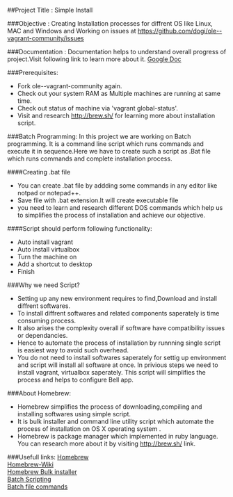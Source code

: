 ##Project Title : Simple Install

###Objective : 
Creating Installation processes for diffrent OS like Linux, MAC and Windows and Working on issues at https://github.com/dogi/ole--vagrant-community/issues

###Documentation :
Documentation helps to  understand overall progress of project.Visit following link to learn more about it. 
[Google Doc](https://docs.google.com/document/d/1IlC77U8ebk0IINuy78EGkXMMKtSTVDD4r_RYMXvyKkM/edit?usp=sharing)

###Prerequisites:
* Fork ole--vagrant-community again.
* Check out your system RAM as Multiple machines are running at same time.
* Check  out status of machine via 'vagrant global-status'.
* Visit and research http://brew.sh/ for learning more about installation script.

###Batch Programming:
In this project we are working on Batch programming. It is a command line script which runs commands and execute it in sequence.Here we have to create such a script as .Bat file which runs commands and complete installation process.

####Creating .bat file
* You can create .bat file by addding some commands in any editor like notpad or notepad++.
* Save file with .bat extension.It will create executable file
* you need to learn and research different DOS commands which help us to simplifies the process of installation and achieve our objective. 

####Script should perform following functionality:
* Auto install vagrant
* Auto install virtualbox
* Turn the machine on
* Add a shortcut to desktop
* Finish

###Why we need Script?

* Setting up any new environment requires to find,Download and install diffrent softwares.
* To install diffrent softwares and related components saperately is time consuming process.
* It also arises the complexity overall if software have compatibility issues or dependancies.
* Hence to automate the process of installation by runnning single script is easiest way to avoid such overhead. 
* You do not need to install softwares saperately for settig up environment and script will install all software at once.
In privious steps we need to install vagrant, virtualbox saperately. This script will simplifies the process and helps to configure Bell app.

###About Homebrew:
* Homebrew simplifies the process of downloading,compiling and installing softwares using simple script. 
* It is bulk installer and command line utility script which automate the process of installation on OS X operating system . 
* Homebrew is package manager which implemented in ruby language. You can research more about it by visiting http://brew.sh/ link. 

###Usefull links:
[Homebrew](http://brew.sh/ )  
[Homebrew-Wiki](https://en.wikipedia.org/wiki/Homebrew_%28package_management_software%29)  
[Homebrew Bulk installer](http://lifehacker.com/how-to-make-your-own-bulk-app-installer-for-os-x-1586252163)  
[Batch Scripting](http://www.tutorialspoint.com/batch_script/batch_script_overview.htm)  
[Batch file commands](http://academic.evergreen.edu/projects/biophysics/technotes/program/batch.htm)
